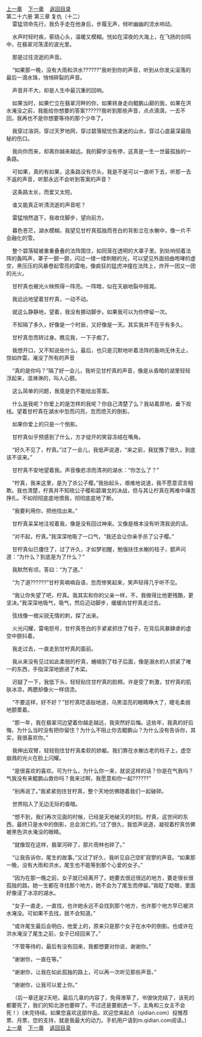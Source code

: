 
[上一章](https://github.com/xiaominghe2014/spider_book/blob/master/book/知北游/第420章.md)&nbsp;&nbsp;&nbsp;&nbsp;[下一章](https://github.com/xiaominghe2014/spider_book/blob/master/book/知北游/第422章.md)&nbsp;&nbsp;&nbsp;&nbsp;[返回目录](https://github.com/xiaominghe2014/spider_book/blob/master/book/知北游/README.md)
<br /> 第二十六册 第三章 复仇（十二）<br />
        雷猛领命先行，我负手走在他身后，步履无声，倾听幽幽的流水响动。

    水声时轻时疾，萦绕心头，温暖又模糊。恍如在深夜的大海上，在飞扬的剑鸣中，在翡翠河荡漾的波光里。

    那是过往流逝的声音。

    “如果那一晚，没有大雨和洪水??????”我听到你的声音，听到从你发尖滚落的最后一滴水珠，悄悄碎裂的声音。

    声音并不大，却是人生中最沉重的回响。

    如果当时，如果伫立在翡翠河畔的你，如果转身走向鲲鹏山巅的我，如果在洪水淹没之前，我能给你想要的答案??????我听到那些声音，点点滴滴，一去不回，我再也不是你想要等待的那个少年了。

    我穿过溶洞，穿过天罗地网，穿过碧落赋忧伤凄迷的山水，穿过心底最深最隐秘的伤口。

    我向你而来，却离你越来越远。我的脚步没有停，这真是一生一世最孤独的一条路。

    可如果，真的有如果，这条路没有尽头，我是不是可以一直听下去，听那一去不返的声音，听那永远不会听到答案的声音？

    这条路太长，而爱又太短。

    谁又能真正听清流逝的声音呢？

    雷猛悄然退下，我收住脚步，望向前方。

    暮色苍茫，湖水模糊，我望见甘柠真孤独而苍白的背影立在水榭中，像一片不会融化的雪。

    整个碧落赋被重重叠叠的法阵围住，如同笼在透明的大罩子里。到处响彻着法阵的轰鸣声，罩子一颤一颤，闪过一缕一缕刺眼的光，可以望见外面扭曲咆哮的虚空，黑压压的风暴卷起雪亮的雷电，像疯狂的猛虎冲撞在法阵上，炸开一团又一团的光火。

    甘柠真也被光火映照得一阵亮。一阵暗，似在天崩地裂中摇晃。

    我远远地望着甘柠真，一动不动。

    就这么静静地，望着，我没有挪动脚步。如果我可以为你停留一次。

    不知隔了多久，好像是一个时辰，又好像是一天。其实我并不在乎有多久。

    甘柠真忽而转过身。瞧见我，一下子痴了。

    我想开口，又不知说些什么，最后，也只是沉默地听着法阵的轰响无休无止，惊如炸雷。淹没了所有的声音

    “真的是你吗？”隔了好一会儿，我听见甘柠真的声音，像是从昏暗的湖里轻轻浮起来，湿淋淋的，叫人心颤。

    这么简单的问题，我竟是仍不能给出答案。

    什么是我呢？你爱上的是怎样的我呢？你自己清楚了么？我站着原地，垂下视线。望着甘柠真在湖水中忽而闪亮，忽而熄灭的倒影。

    如果你爱上的只是一个倒影。

    甘柠真似乎预感到了什么，方才绽开的笑容冻结在嘴角。

    “好久不见了，柠真。”过了一会儿，我低声说道，“来之前，我犹豫了很久，到底该不该来。”

    甘柠真不安地望着我。声音像悲凉而清冽的湖水：“你怎么了？”

    “柠真，我来这里，是为了杀公子樱。”我抬起头，艰难地说道，我不愿意谎言相欺。我也清楚，柠真并不知晓公子樱和碧潮戈的决战，但与其让柠真在两难中痛苦挣扎。不如彻彻底底地恨我，彻彻底底地了断。

    “我要利用你，把他找出来。”

    甘柠真呆呆地注视着我，像是没有回过神来。又像是根本没有听清我说的话。

    “对不起，柠真。”我深深地吸了一口气，“我还会让你亲手杀了公子樱。”

    甘柠真似已僵住了，过了许久，才如梦初醒，勉强扶住水榭的柱子，颤声问道：“为什么？到底是为了什么？”

    我默然有顷，答曰：“为了道。”

    “为了道??????”甘柠真喃喃自语，忽而惨笑起来，笑声轻得几乎听不见。

    “我让你失望了吧，柠真。我其实和你的父亲一样，不，我做得比他更残酷，更坚决。”我深深地吸气，吸气，然后迈动脚步，缓缓向甘柠真走过去。

    弦线像一根尖锐无情的刺，探了出来。

    火光闪耀，雷电怒号，甘柠真苍白的手紧紧抓住了柱子，在背后风暴肆虐的虚空中颤抖着。

    我走过去，一直走到甘柠真的面前。

    我从来没有见过如此柔弱的柠真，蜷缩到了柱子后面，像是溺水的人抓紧了唯一的东西，手指深深地嵌进了木梁。

    迟疑了一下，我低下头，轻轻贴住甘柠真的脸颊。许是受了刺激，甘柠真的肌肤冰凉，两腮却像火一样烧烫。

    “不要这样，好不好？”甘柠真呓语般地道，乌黑湿亮的眼睛睁大了，睫毛柔弱地颤栗着。

    “那一年，我在翡翠河边望着你越走越远，我突然好后悔。这些年，我真的好后悔，为什么当时没有把你留住？为什么不阻止你去鲲鹏山？为什么没有告诉你，其实，我很喜欢你。”

    我伸出双臂，轻轻抱住甘柠真柔软的娇躯。我们靠在水榭古老的柱子上，虚空崩溅的光火在脸上闪耀。

    “是很喜欢的喜欢。可为什么，为什么你一来，就说这样的话？你是在气我吗？气我没有来鲲鹏山救你吗？我来过啊，我愿意和你一起??????”

    “别再说了。”我紧紧抱住甘柠真，整个天地仿佛随着我们一起破碎。

    世界陷入了无边无际的昏暗。

    “想不到，我们再次见面的时候，已经是天地破灭的时刻。柠真，这世间的东西，最终只是水中的倒影，总会消亡的。”过了很久，我低声说道，凝视着柠真仿佛被黑色洪水淹没的眼睛。

    “就像现在这样，翡翠河碎了，那片雨林也碎了。”

    “让我告诉你，尾生的故事。”又过了好久，我听见自己空旷寂寥的声音。“如果那一晚，没有大雨和洪水，尾生也不能等到那个心爱的女子。”

    “因为在那一晚之前，女子就已经离开了。她要去很远很远的地方，要走很长很孤独的路。她一生都在寻找那个地方，她不会为了尾生而停留。”我眨了眨眼，里面好像浸了冰凉的湖水。

    “女子一直走，一直找，也许她永远不会找到那个地方，也许那个地方早已被洪水淹没。可如果不去找，就不会知道。”

    “或许尾生最后会明白，他爱上的，原来只是那个女子在水中的倒影。也或许在洪水淹没了尾生之前，女子已经回来了。”

    “不管等待的，最后有没有回来，我都想要对你说，谢谢你。”

    “谢谢你，一直在等。”

    “谢谢你，让我在如此孤独的路上，可以再一次听见那些声音。”

    “谢谢你，让我可以爱上你。”

    （后一章还是2天吧，最后几章的内容了，免得潦草了，书很快完结了，该死的都要死了，我们的知北游也要碎了。不过还是要剧透一下，主角和三女主不会死！）(未完待续。如果您喜欢这部作品，欢迎您来起点（qidian.com）投推荐票、月票，您的支持，就是我最大的动力。手机用户请到m.qidian.com阅读。)
  <br />
[上一章](https://github.com/xiaominghe2014/spider_book/blob/master/book/知北游/第420章.md)&nbsp;&nbsp;&nbsp;&nbsp;[下一章](https://github.com/xiaominghe2014/spider_book/blob/master/book/知北游/第422章.md)&nbsp;&nbsp;&nbsp;&nbsp;[返回目录](https://github.com/xiaominghe2014/spider_book/blob/master/book/知北游/README.md)
